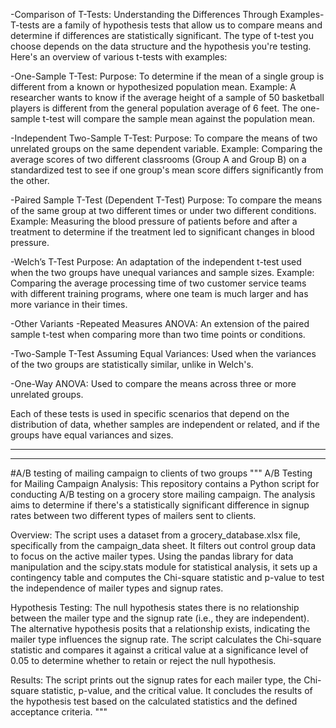 -Comparison of T-Tests: Understanding the Differences Through Examples-
T-tests are a family of hypothesis tests that allow us to compare means and determine if differences are statistically significant. The type of t-test you choose depends on the data structure and the hypothesis you're testing. Here's an overview of various t-tests with examples:

-One-Sample T-Test:
Purpose: To determine if the mean of a single group is different from a known or hypothesized population mean.
Example: A researcher wants to know if the average height of a sample of 50 basketball players is different from the general population average of 6 feet. The one-sample t-test will compare the sample mean against the population mean.

-Independent Two-Sample T-Test:
Purpose: To compare the means of two unrelated groups on the same dependent variable.
Example: Comparing the average scores of two different classrooms (Group A and Group B) on a standardized test to see if one group's mean score differs significantly from the other.

-Paired Sample T-Test (Dependent T-Test)
Purpose: To compare the means of the same group at two different times or under two different conditions.
Example: Measuring the blood pressure of patients before and after a treatment to determine if the treatment led to significant changes in blood pressure.

-Welch’s T-Test
Purpose: An adaptation of the independent t-test used when the two groups have unequal variances and sample sizes.
Example: Comparing the average processing time of two customer service teams with different training programs, where one team is much larger and has more variance in their times.

-Other Variants
-Repeated Measures ANOVA: An extension of the paired sample t-test when comparing more than two time points or conditions.

-Two-Sample T-Test Assuming Equal Variances: Used when the variances of the two groups are statistically similar, unlike in Welch's.

-One-Way ANOVA: Used to compare the means across three or more unrelated groups.

Each of these tests is used in specific scenarios that depend on the distribution of data, whether samples are independent or related, and if the groups have equal variances and sizes.

--------------------------------
--------------------------------

#A/B testing of mailing campaign to clients of two groups
"""
A/B Testing for Mailing Campaign Analysis:
This repository contains a Python script for conducting A/B testing on a grocery store mailing campaign. The analysis aims to determine if 
there's a statistically significant difference in signup rates between two different types of mailers sent to clients.

Overview:
The script uses a dataset from a grocery_database.xlsx file, specifically from the campaign_data sheet. It filters out control group data
to focus on the active mailer types. Using the pandas library for data manipulation and the scipy.stats module for statistical analysis,
it sets up a contingency table and computes the Chi-square statistic and p-value to test the independence of mailer types and signup rates.

Hypothesis Testing:
The null hypothesis states there is no relationship between the mailer type and the signup rate (i.e., they are independent). The alternative
hypothesis posits that a relationship exists, indicating the mailer type influences the signup rate. The script calculates the Chi-square statistic
and compares it against a critical value at a significance level of 0.05 to determine whether to retain or reject the null hypothesis.

Results:
The script prints out the signup rates for each mailer type, the Chi-square statistic, p-value, and the critical value. It concludes the results 
of the hypothesis test based on the calculated statistics and the defined acceptance criteria.
"""
